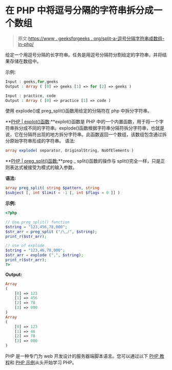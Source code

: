 # 在 PHP 中将逗号分隔的字符串拆分成一个数组

> 原文:[https://www . geeksforgeeks . org/split-a-逗号分隔字符串成数组-in-php/](https://www.geeksforgeeks.org/split-a-comma-delimited-string-into-an-array-in-php/)

给定一个用逗号分隔的长字符串。任务是用逗号分隔符分割给定的字符串，并将结果存储在数组中。

示例:

```php
Input : geeks,for,geeks
Output : Array ( [0] => geeks [1] => for [2] => geeks )

Input : practice, code
Output : Array ( [0] => practice [1] => code )

```

使用 explode()或 preg_split()函数用给定的分隔符在 php 中拆分字符串。

**[PHP | explot()函数](https://www.geeksforgeeks.org/php-explode-function/):**explot()函数是 PHP 中的一个内置函数，用于将一个字符串拆分成不同的字符串。explode()函数根据字符串分隔符拆分字符串，也就是说，它在分隔符出现的地方拆分字符串。此函数返回一个数组，该数组包含通过拆分原始字符串形成的字符串。
<string>语法:</string>

```php
array explode( separator, OriginalString, NoOfElements )
```

**[PHP | preg_split()函数:](https://www.geeksforgeeks.org/php-preg_split-function/)**preg _ split()函数的操作与 split()完全一样，只是正则表达式被接受为模式的输入参数。

**语法:**

```php
array preg_split( string $pattern, string 
$subject [, int $limit = -1 [, int $flags = 0 ]] )
```

**示例:**

```php
<?php

// Use preg_split() function
$string = "123,456,78,000"; 
$str_arr = preg_split ("/\,/", $string); 
print_r($str_arr);

// use of explode
$string = "123,46,78,000";
$str_arr = explode (",", $string); 
print_r($str_arr);
?>
```

**Output:**

```php
Array
(
    [0] => 123
    [1] => 456
    [2] => 78
    [3] => 000
)
Array
(
    [0] => 123
    [1] => 46
    [2] => 78
    [3] => 000
)

```

PHP 是一种专门为 web 开发设计的服务器端脚本语言。您可以通过以下 [PHP 教程](https://www.geeksforgeeks.org/php-tutorials/)和 [PHP 示例](https://www.geeksforgeeks.org/php-examples/)从头开始学习 PHP。